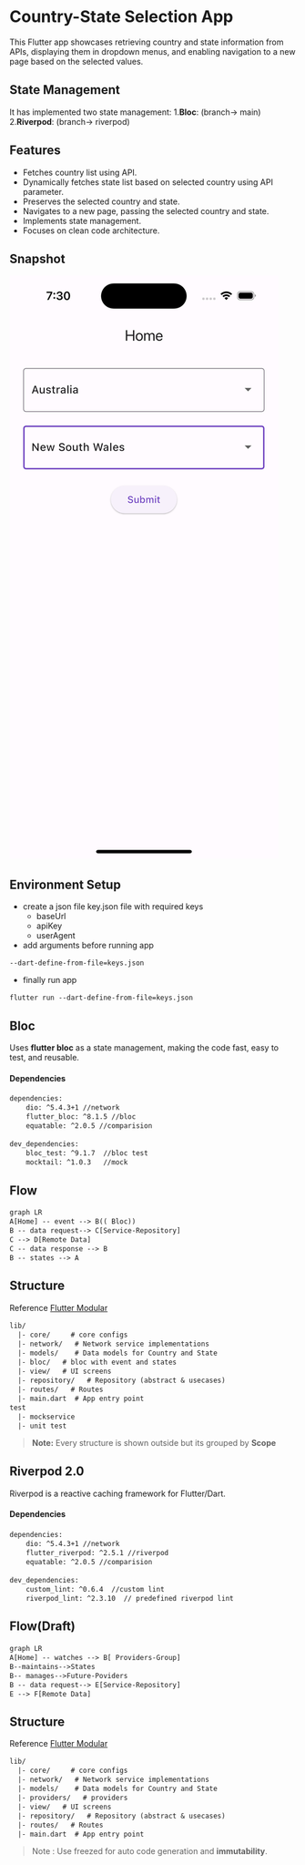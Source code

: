 # Country-State  Selection  App

This Flutter app showcases retrieving country and state information from APIs, displaying them in dropdown menus, and enabling navigation to a new page based on the selected values.

## State Management
It has implemented two state management:
1.**Bloc**: (branch-> main)
2.**Riverpod**: (branch-> riverpod)

## Features

-   Fetches  country  list  using  API.
-   Dynamically  fetches  state  list  based  on  selected  country  using  API parameter.
-   Preserves  the  selected  country  and  state.
-   Navigates  to  a  new  page,  passing  the  selected  country  and  state.
-   Implements  state  management.
-   Focuses  on  clean  code  architecture.

## Snapshot

![Screenshot](https://github.com/kapilmhr/cupid_country/raw/riverpod/snap/snapshot.png)


## Environment Setup
- create a json file key.json file with required keys
    - baseUrl
    - apiKey
    - userAgent
- add arguments before running app
```
--dart-define-from-file=keys.json
```
- finally run app
```
flutter run --dart-define-from-file=keys.json
```


## Bloc

Uses **flutter bloc** as a state management, making the code fast, easy to test, and reusable.

#### Dependencies

```
dependencies:
	dio: ^5.4.3+1 //network
	flutter_bloc: ^8.1.5 //bloc
	equatable: ^2.0.5 //comparision

dev_dependencies:
	bloc_test: ^9.1.7  //bloc test
	mocktail: ^1.0.3   //mock  
```

## Flow

```mermaid
graph LR
A[Home] -- event --> B(( Bloc))
B -- data request--> C[Service-Repository]
C --> D[Remote Data]
C -- data response --> B
B -- states --> A
```

## Structure
Reference [Flutter Modular](https://pub.dev/packages/flutter_modular)
```
lib/
  |- core/     # core configs
  |- network/   # Network service implementations
  |- models/    # Data models for Country and State
  |- bloc/   # bloc with event and states 
  |- view/   # UI screens 
  |- repository/   # Repository (abstract & usecases) 
  |- routes/   # Routes 
  |- main.dart  # App entry point
test
  |- mockservice
  |- unit test
```


> **Note:** Every structure is shown outside but its grouped by **Scope**


## Riverpod 2.0
Riverpod is a reactive caching framework for Flutter/Dart.

#### Dependencies

```
dependencies:
	dio: ^5.4.3+1 //network
	flutter_riverpod: ^2.5.1 //riverpod
	equatable: ^2.0.5 //comparision

dev_dependencies:
	custom_lint: ^0.6.4  //custom lint
	riverpod_lint: ^2.3.10  // predefined riverpod lint
```


## Flow(Draft)

```mermaid
graph LR
A[Home] -- watches --> B[ Providers-Group]
B--maintains-->States
B-- manages-->Future-Poviders
B -- data request--> E[Service-Repository]
E --> F[Remote Data]
```


## Structure
Reference [Flutter Modular](https://pub.dev/packages/flutter_modular)
```
lib/
  |- core/     # core configs
  |- network/   # Network service implementations
  |- models/    # Data models for Country and State
  |- providers/   # providers 
  |- view/   # UI screens 
  |- repository/   # Repository (abstract & usecases) 
  |- routes/   # Routes 
  |- main.dart  # App entry point
```


>Note : Use freezed for auto code generation and **immutability**.